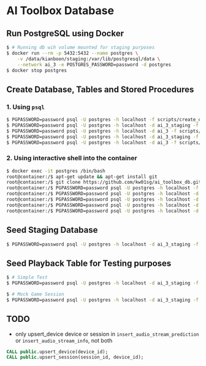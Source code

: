 # AI Toolbox Database

## Run PostgreSQL using Docker

```bash
$ # Running db wih volume mounted for staging purposes
$ docker run --rm -p 5432:5432 --name postgres \
    -v /data/kianboon/staging:/var/lib/postgresql/data \
    --network ai_3 -e POSTGRES_PASSWORD=password -d postgres
$ docker stop postgres
```

## Create Database, Tables and Stored Procedures

### 1. Using `psql`

```bash
$ PGPASSWORD=password psql -U postgres -h localhost -f scripts/create_db.sql
$ PGPASSWORD=password psql -U postgres -h localhost -d ai_3_staging -f scripts/create_tables.sql
$ PGPASSWORD=password psql -U postgres -h localhost -d ai_3 -f scripts/create_tables.sql
$ PGPASSWORD=password psql -U postgres -h localhost -d ai_3_staging -f scripts/create_procedures.sql
$ PGPASSWORD=password psql -U postgres -h localhost -d ai_3 -f scripts/create_procedures.sql
```

### 2. Using interactive shell into the container

```bash
$ docker exec -it postgres /bin/bash
root@container:/$ apt-get update && apt-get install git
root@container:/$ git clone https://github.com/kw01sg/ai_toolbox_db.git
root@container:/$ PGPASSWORD=password psql -U postgres -h localhost -f ai_toolbox_db/scripts/create_db.sql
root@container:/$ PGPASSWORD=password psql -U postgres -h localhost -d ai_3_staging -f ai_toolbox_db/scripts/create_tables.sql
root@container:/$ PGPASSWORD=password psql -U postgres -h localhost -d ai_3 -f ai_toolbox_db/scripts/create_tables.sql
root@container:/$ PGPASSWORD=password psql -U postgres -h localhost -d ai_3_staging -f ai_toolbox_db/scripts/create_procedures.sql
root@container:/$ PGPASSWORD=password psql -U postgres -h localhost -d ai_3 -f ai_toolbox_db/scripts/create_procedures.sql
```

## Seed Staging Database

```bash
$ PGPASSWORD=password psql -U postgres -h localhost -d ai_3_staging -f scripts/seed_mock_data.sql
```

## Seed Playback Table for Testing purposes

```bash
$ # Simple Test
$ PGPASSWORD=password psql -U postgres -h localhost -d ai_3_staging -f scripts/seed_simple_playback.sql

$ # Mock Game Session
$ PGPASSWORD=password psql -U postgres -h localhost -d ai_3_staging -f scripts/seed_mock_session_playback.sql
```

## TODO

* only upsert_device device or session in `insert_audio_stream_prediction` or `insert_audio_stream_info`, not both

```sql
CALL public.upsert_device(device_id);
CALL public.upsert_session(session_id, device_id);
```
